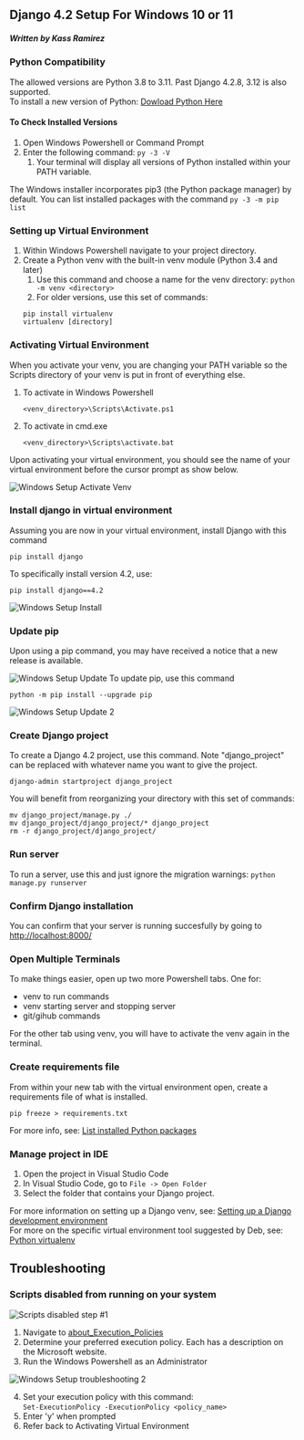 ## Django 4.2 Setup For Windows 10 or 11
##### Written by Kass Ramirez

### Python Compatibility
The allowed versions are Python 3.8 to 3.11. Past Django 4.2.8, 3.12 is also supported.  
To install a new version of Python: [Dowload Python Here](https://www.python.org/downloads/)

#### To Check Installed Versions
1. Open Windows Powershell or Command Prompt
1. Enter the following command: `py -3 -V`
     1. Your terminal will display all versions of Python installed within your PATH variable.

The Windows installer incorporates pip3 (the Python package manager) by default. You can list installed packages with the command `py -3 -m pip list`

### Setting up Virtual Environment
1. Within Windows Powershell navigate to your project directory.
1. Create a Python venv with the built-in venv module (Python 3.4 and later)  
     1. Use this command and choose a name for the venv directory: `python -m venv <directory>`  
     1. For older versions, use this set of commands:   
   ```
   pip install virtualenv
   virtualenv [directory]
   ```
### Activating Virtual Environment
When you activate your venv, you are changing your PATH variable so the Scripts directory of your venv is put in front of everything else.
1. To activate in Windows Powershell
     ```
     <venv_directory>\Scripts\Activate.ps1
     ```
1. To activate in cmd.exe
   ```
   <venv_directory>\Scripts\activate.bat
   ```
Upon activating your virtual environment, you should see the name of your virtual environment before the cursor prompt as show below.
<!--insert image 'Windows Setup Activation' here -->
![Windows Setup Activate Venv](https://github.com/C0atRack/GE02-Collab/blob/main/images/Windows%20Setup%20Images/Windows%20Setup%20Activation.png?raw=true)
### Install django in virtual environment
Assuming you are now in your virtual environment, install Django with this command
```
pip install django
```
To specifically install version 4.2, use: 
```
pip install django==4.2
```
<!--insert image 'Windows Setup Install' here -->
![Windows Setup Install](https://github.com/C0atRack/GE02-Collab/blob/main/images/Windows%20Setup%20Images/Windows%20Setup%20Install.png?raw=true)
### Update pip
Upon using a pip command, you may have received a notice that a new release is available.
<!-- insert image 'Windows setup update' here -->
![Windows Setup Update](https://github.com/C0atRack/GE02-Collab/blob/main/images/Windows%20Setup%20Images/Windows%20Setup%20Update.png?raw=true)
To update pip, use this command
```
python -m pip install --upgrade pip
```
<!-- insert 'Windows Setup Update 2' here -->
![Windows Setup Update 2](https://github.com/C0atRack/GE02-Collab/blob/main/images/Windows%20Setup%20Images/Windows%20Setup%20Update%202.png?raw=true)
### Create Django project
To create a Django 4.2 project, use this command. Note "django_project" can be replaced with whatever name you want to give the project.  
```
django-admin startproject django_project
```

You will benefit from reorganizing your directory with this set of commands:
```
mv django_project/manage.py ./
mv django_project/django_project/* django_project
rm -r django_project/django_project/
```
### Run server
To run a server, use this and just ignore the migration warnings: `python manage.py runserver`

### Confirm Django installation
You can confirm that your server is running succesfully by going to [http://localhost:8000/](http://localhost:8000/)
<!-- insert image 'Windows Setup Confirmation' here --> 

### Open Multiple Terminals
To make things easier, open up two more Powershell tabs. One for:
- venv to run commands
- venv starting server and stopping server
- git/gihub commands

For the other tab using venv, you will have to activate the venv again in the terminal.

### Create requirements file
From within your new tab with the virtual environment open, create a requirements file of what is installed.
```
pip freeze > requirements.txt
```
<!-- insert image 'Windows Setup Requirements' here -->

For more info, see: [List installed Python packages](https://note.nkmk.me/en/python-pip-list-freeze/)  

### Manage project in IDE
1. Open the project in Visual Studio Code
2. In Visual Studio Code, go to `File -> Open Folder`
3. Select the folder that contains your Django project. 


For more information on setting up a Django venv, see: [Setting up a Django development environment](https://developer.mozilla.org/en-US/docs/Learn/Server-side/Django/development_environment)  
For more on the specific virtual environment tool suggested by Deb, see: [Python virtualenv](https://python.land/virtual-environments/virtualenv)  

## Troubleshooting
### Scripts disabled from running on your system
![Scripts disabled step #1](https://github.com/C0atRack/GE02-Collab/blob/main/images/Windows%20Setup%20Troubleshooting%201.png?raw=true)  

1. Navigate to [about_Execution_Policies](https://learn.microsoft.com/en-us/powershell/module/microsoft.powershell.core/about/about_execution_policies?view=powershell-7.4)  
2. Determine your preferred execution policy. Each has a description on the Microsoft website.
3. Run the Windows Powershell as an Administrator
<!-- Insert image 'Windows Setup Troubleshooting 2' here -->
![Windows Setup troubleshooting 2](https://github.com/C0atRack/GE02-Collab/blob/main/images/Windows%20Setup%20Images/Windows%20Setup%20Troubleshooting%202.png?raw=true)  

4. Set your execution policy with this command:  
   `Set-ExecutionPolicy -ExecutionPolicy <policy_name>`
5. Enter 'y' when prompted
6. Refer back to Activating Virtual Environment
